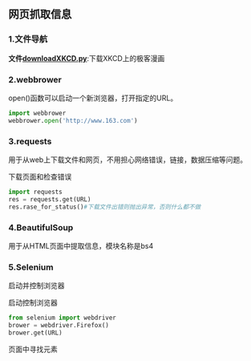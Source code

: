 ## 网页抓取信息

### 1.文件导航

**文件[downloadXKCD.py](./downloadXKCD.py)**:下载XKCD上的极客漫画



### 2.webbrower

open()函数可以启动一个新浏览器，打开指定的URL。

```python
import webbrower
webbrower.open('http://www.163.com')
```



### 3.requests

用于从web上下载文件和网页，不用担心网络错误，链接，数据压缩等问题。

下载页面和检查错误

```python
import requests
res = requests.get(URL)
res.rase_for_status()#下载文件出错则抛出异常，否则什么都不做
```



### 4.BeautifulSoup

用于从HTML页面中提取信息，模块名称是bs4





### 5.Selenium

启动并控制浏览器

启动控制浏览器

```py
from selenium import webdriver
brower = webdriver.Firefox()
brower.get(URL)
```



页面中寻找元素

